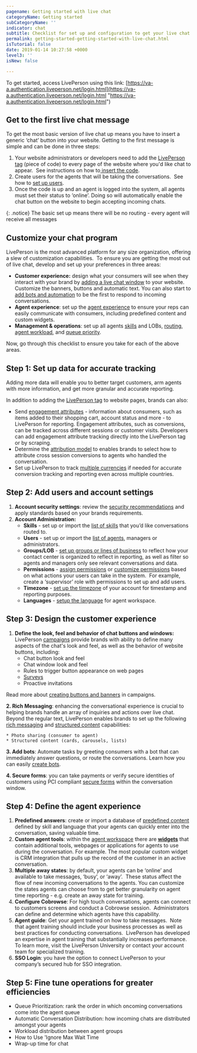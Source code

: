 ```yaml
---
pagename: Getting started with live chat
categoryName: Getting started
subCategoryName: ''
indicator: chat
subtitle: Checklist for set up and configuration to get your live chat program running
permalink: getting-started-getting-started-with-live-chat.html
isTutorial: false
date: 2019-01-14 10:27:58 +0000
level3: ''
isNew: false

---
```

To get started, access LivePerson using this link: [https://va-a.authentication.liveperson.net/login.html](https://va-a.authentication.liveperson.net/login.html "https://va-a.authentication.liveperson.net/login.html")

## Get to the first live chat message

To get the most basic version of live chat up means you have to insert a generic ‘chat’ button into your website. Getting to the first message is simple and can be done in three steps:

1. Your website administrators or developers need to add the [LivePerson tag](getting-started-add-the-liveperson-tag-to-your-website.html) (piece of code) to every page of the website where you'd like chat to appear.  See instructions on how to[ insert the code](getting-started-add-the-liveperson-tag-to-your-website.html).
2. Create users for the agents that will be taking the conversations.  See how to [set up users](admin-settings-create-and-manage-users.html).
3. Once the code is up and an agent is logged into the system, all agents must set their status to ‘online’. Doing so will automatically enable the chat button on the website to begin accepting incoming chats.

{: .notice} The basic set up means there will be no routing - every agent will receive all messages

## Customize your chat program

LivePerson is the most advanced platform for any size organization, offering a slew of customization capabilities.  To ensure you are getting the most out of live chat, develop and set up your preferences in three areas:

* **Customer experience:** design what your consumers will see when they interact with your brand by [adding a live chat window](messaging-channels-live-chat-add-live-chat-to-your-website.html) to your website. Customize the banners, buttons and automatic text. You can also start to [add bots and automation](getting-started-getting-started-with-bots.html) to be the first to respond to incoming conversations.
* **Agent experience**: set up the [agent experience](agent-manager-workspace-agent-tools-for-live-chat-agent-workspace-for-live-chat.html) to ensure your reps can easily communicate with consumers, including predefined content and custom widgets.
* **Management & operations**: set up all agents [skills](admin-settings-skills-groups-set-the-agent-group-hierarchy.html) and LOBs, [routing](/contact-center-management-live-chat-operations-automatic-conversation-distribution.html), [agent workload](contact-center-management-live-chat-operations-agent-groups-workload-distribution.html), and [queue priority](contact-center-management-live-chat-operations-queue-prioritization-for-live-chat.html).

Now, go through this checklist to ensure you take for each of the above areas.

## Step 1: Set up data for accurate tracking

Adding more data will enable you to better target customers, arm agents with more information, and get more granular and accurate reporting.

In addition to adding the [LivePerson tag](getting-started-add-the-liveperson-tag-to-your-website.html) to website pages, brands can also:

* Send [engagement attributes](data-reporting-engagement-attributes-setting-up-engagement-attributes.html) - information about consumers, such as items added to their shopping cart, account status and more - to LivePerson for reporting. Engagement attributes, such as conversions, can be tracked across different sessions or customer visits. Developers can add engagement attribute tracking directly into the LivePerson tag or by scraping. 
* Determine the [attribution model](data-reporting-engagement-attributes-attribution-model.html) to enables brands to select how to attribute cross session conversions to agents who handled the conversation.  
* Set up LivePerson to track [multiple currencies](data-reporting-engagement-attributes-multi-currency.html) if needed for accurate conversion tracking and reporting even across multiple countries.

## Step 2: Add users and account settings

1. **Account security settings**: review the [security recommendations](security-regulations-security-account-security-recommendations.html) and apply standards based on your brands requirements.
2. **Account Administration:**
   * **Skills** - set up or import the [list of skills](admin-settings-skills-groups-set-the-agent-group-hierarchy.html) that you’d like conversations routed to.
   * **Users** - set up or import the [list of agents](admin-settings-create-and-manage-users.html), managers or administrators.
   * **Groups/LOB** - [set up groups or lines of business](contact-center-management-campaigns-campaign-settings.html) to reflect how your contact center is organized to reflect in reporting, as well as filter so agents and managers only see relevant conversations and data.
   * **Permissions** - [assign permissions](admin-settings-permissions-assign-permissions.html) or [customize permissions](admin-settings-permissions-customize-permissions.html) based on what actions your users can take in the system.  For example, create a ‘supervisor’ role with permissions to set up and add users.
   * **Timezone** - [set up the timezone](admin-settings-set-the-time-zone.html) of your account for timestamp and reporting purposes.
   * **Languages** - [setup the language](admin-settings-supported-languages.html) for agent workspace.

## Step 3: Design the customer experience

1. **Define the look, feel and behavior of chat buttons and windows:** LivePerson [campaigns](contact-center-management-campaigns-campaigns-overview.html) provide brands with ability to define many aspects of the chat's look and feel, as well as the behavior of website buttons, including:
   * Chat button look and feel
   * Chat window look and feel
   * Rules to trigger button appearance on web pages
   * [Surveys](contact-center-management-live-chat-operations-surveys-with-live-chat.html)
   * Proactive invitations

Read more about [creating buttons and banners](contact-center-management-campaigns-creating-buttons-and-banners.html) in campaigns.

**2. Rich Messaging**: enhancing the conversational experience is crucial to helping brands handle an array of inquiries and actions over live chat. Beyond the regular text, LivePerson enables brands to set up the following [rich messaging](messaging-channels-rich-messaging-rich-messaging-overview.html) and [structured  content](messaging-channels-rich-messaging-rich-messaging-overview.html) capabilities:

    * Photo sharing (consumer to agent)
    * Structured content (cards, carousels, lists)

**3. Add bots**:  Automate tasks by greeting consumers with a bot that can immediately answer questions, or route the conversations. Learn how you can easily [create bots](getting-started-getting-started-with-bots.html).

**4. Secure forms**: you can take payments or verify secure identities of customers using  PCI compliant [secure forms](security-regulations-secure-forms-secure-forms-for-chat-user-guide.html) within the conversation window.

## Step 4: Define the agent experience

1. **Predefined answers**: create or import a database of [predefined content](agent-manager-workspace-workspace-configuration-predefined-content-overview.html) defined by skill and language that your agents can quickly enter into the conversation, saving valuable time.
2. **Custom agent tools**: within the [agent workspace](agent-manager-workspace-agent-tools-for-live-chat-agent-workspace-for-live-chat.html) there are [**widgets**](agent-manager-workspace-workspace-configuration-adding-your-own-widgets.html) that contain additional tools, webpages or applications for agents to use during the conversation. For example. The most popular custom widget is CRM integration that pulls up the record of the customer in an active conversation.
3. **Multiple away states**: by default, your agents can be ‘online’ and available to take messages, ‘busy’, or ‘away’.  These status affect the flow of new incoming conversations to the agents.  You can customize the states agents can choose from to get better granularity on agent time reporting - e.g. create an away state for training.
4. **Configure Cobrowse**: For high touch conversations, agents can connect to customers screens and conduct a Cobrowse session.  Administrators can define and determine which agents have this capability.
5. **Agent guide**: Get your agent trained on how to take messages.  Note that agent training should include your business processes as well as best practices for conducting conversations.  LivePerson has developed an expertise in agent training that substantially increases performance.  To learn more, visit the LivePerson University or contact your account team for specialized training.
6. **SSO Login**: you have the option to connect LivePerson to your company’s secured hub for SSO integration.

## Step 5: Fine tune operations for greater efficiencies

* Queue Prioritization: rank the order in which oncoming conversations come into the agent queue
* Automatic Conversation Distribution: how incoming chats are distributed amongst your agents
* Workload distribution between agent groups
* How to Use 'Ignore Max Wait Time
* Wrap-up time for chat